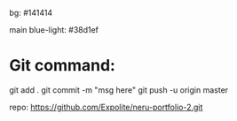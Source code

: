 
bg: #141414

main blue-light: #38d1ef


Git command:
=============================================
git add .
git commit -m "msg here"
git push -u origin master


repo: 
https://github.com/Expolite/neru-portfolio-2.git
